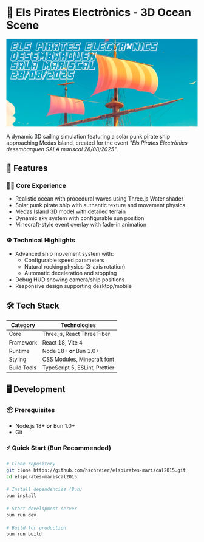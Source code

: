 # 🌊 Els Pirates Electrònics - 3D Ocean Scene

![Solar Punk Pirate Ship Sailing](public/screenshot.jpg)

A dynamic 3D sailing simulation featuring a solar punk pirate ship approaching Medas Island, created for the event *"Els Pirates Electrònics desembarquen SALA mariscal 28/08/2025"*.

## 🚀 Features

### 🏴‍☠️ Core Experience
- Realistic ocean with procedural waves using Three.js Water shader
- Solar punk pirate ship with authentic texture and movement physics
- Medas Island 3D model with detailed terrain
- Dynamic sky system with configurable sun position
- Minecraft-style event overlay with fade-in animation

### ⚙️ Technical Highlights
- Advanced ship movement system with:
  - Configurable speed parameters
  - Natural rocking physics (3-axis rotation)
  - Automatic deceleration and stopping
- Debug HUD showing camera/ship positions
- Responsive design supporting desktop/mobile

## 🛠 Tech Stack

| Category        | Technologies                          |
|-----------------|---------------------------------------|
| Core           | Three.js, React Three Fiber           |
| Framework      | React 18, Vite 4                      |
| Runtime        | Node 18+ **or** Bun 1.0+              |
| Styling        | CSS Modules, Minecraft font           |
| Build Tools    | TypeScript 5, ESLint, Prettier        |

## 🖥 Development

### 📦 Prerequisites
- Node.js 18+ **or** Bun 1.0+
- Git

### ⚡ Quick Start (Bun Recommended)

```bash
# Clone repository
git clone https://github.com/hschreier/elspirates-mariscal2015.git
cd elspirates-mariscal2015

# Install dependencies (Bun)
bun install

# Start development server
bun run dev

# Build for production
bun run build
